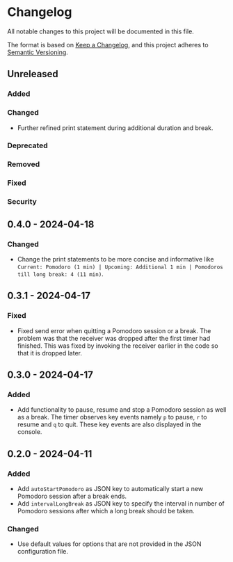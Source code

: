 # Changelog

All notable changes to this project will be documented in this file.

The format is based on [Keep a Changelog](https://keepachangelog.com/en/1.1.0/), and this project adheres to [Semantic Versioning](https://semver.org/spec/v2.0.0.html).

## Unreleased

### Added

### Changed

- Further refined print statement during additional duration and break.

### Deprecated

### Removed

### Fixed

### Security

## 0.4.0 - 2024-04-18

### Changed

- Change the print statements to be more concise and informative like `Current: Pomodoro (1 min) | Upcoming: Additional 1 min | Pomodoros till long break: 4 (11 min)`.

## 0.3.1 - 2024-04-17

### Fixed

- Fixed send error when quitting a Pomodoro session or a break. The problem was that the receiver was dropped after the first timer had finished. This was fixed by invoking the receiver earlier in the code so that it is dropped later. 

## 0.3.0 - 2024-04-17

### Added

- Add functionality to pause, resume and stop a Pomodoro session as well as a break. The timer observes key events namely `p` to pause, `r` to resume and `q` to quit. These key events are also displayed in the console.

## 0.2.0 - 2024-04-11

### Added

- Add `autoStartPomodoro` as JSON key to automatically start a new Pomodoro session after a break ends.
- Add `intervalLongBreak` as JSON key to specify the interval in number of Pomodoro sessions after which a long break should be taken.
  
### Changed

- Use default values for options that are not provided in the JSON configuration file.